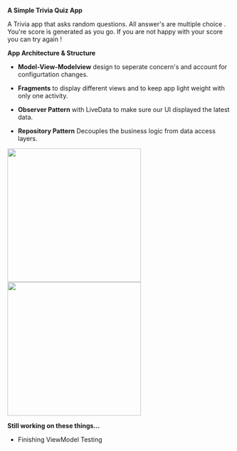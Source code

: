 **A Simple Trivia Quiz App**

A Trivia app that asks random questions.
All answer's are multiple choice . You're score is generated as you go. If you are not happy with your score you can try again ! 


**App Architecture & Structure**


- **Model-View-Modelview** design to seperate concern's and account for configurtation changes.


-  **Fragments** to display different views and to keep app light weight with only one activity.


- **Observer Pattern** with LiveData to make sure our UI displayed the latest data. 


-  **Repository Pattern**  Decouples the business logic from data access layers.



<img src="https://github.com/Melinag1992/SimpleQuizApp/assets/22303069/5400aa33-12e1-4c71-b5fb-81b284eb2b08" width="300" />  <img src="https://github.com/Melinag1992/SimpleQuizApp/assets/22303069/a78d29c6-ed86-46b2-9397-c920312273e5" width="300" />


**Still working on these things...**


- Finishing ViewModel Testing



